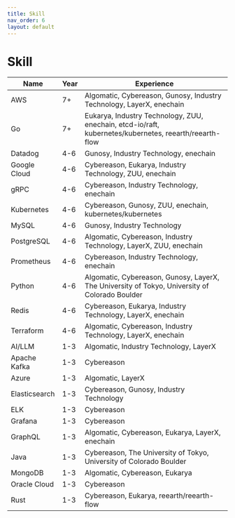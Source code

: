 ```yaml
---
title: Skill
nav_order: 6
layout: default
---
```


# Skill

| Name          | Year | Experience                                                                           |
| ------------- | ---- | ------------------------------------------------------------------------------------ |
| AWS           | 7+   | Algomatic, Cybereason, Gunosy, Industry Technology, LayerX, enechain                   |
| Go            | 7+   | Eukarya, Industry Technology, ZUU, enechain, etcd-io/raft, kubernetes/kubernetes, reearth/reearth-flow |
| Datadog       | 4-6  | Gunosy, Industry Technology, enechain                                                |
| Google Cloud  | 4-6  | Cybereason, Eukarya, Industry Technology, ZUU, enechain                              |
| gRPC          | 4-6  | Cybereason, Industry Technology, enechain                                                |
| Kubernetes    | 4-6  | Cybereason, Gunosy, ZUU, enechain, kubernetes/kubernetes                             |
| MySQL         | 4-6  | Gunosy, Industry Technology                                                          |
| PostgreSQL    | 4-6  | Algomatic, Cybereason, Industry Technology, LayerX, ZUU, enechain                      |
| Prometheus    | 4-6  | Cybereason, Industry Technology, enechain                                                |
| Python        | 4-6  | Algomatic, Cybereason, Gunosy, LayerX, The University of Tokyo, University of Colorado Boulder |
| Redis         | 4-6  | Cybereason, Eukarya, Industry Technology, LayerX, enechain                           |
| Terraform     | 4-6  | Algomatic, Cybereason, Industry Technology, LayerX, enechain                           |
| AI/LLM        | 1-3  | Algomatic, Industry Technology, LayerX                                               |
| Apache Kafka  | 1-3  | Cybereason                                                                           |
| Azure         | 1-3  | Algomatic, LayerX                                                                    |
| Elasticsearch | 1-3  | Cybereason, Gunosy, Industry Technology                                              |
| ELK           | 1-3  | Cybereason                                                                           |
| Grafana       | 1-3  | Cybereason                                                                           |
| GraphQL       | 1-3  | Algomatic, Cybereason, Eukarya, LayerX, enechain                                     |
| Java          | 1-3  | Cybereason, The University of Tokyo, University of Colorado Boulder                |
| MongoDB       | 1-3  | Algomatic, Cybereason, Eukarya                                                       |
| Oracle Cloud  | 1-3  | Cybereason                                                                           |
| Rust          | 1-3  | Cybereason, Eukarya, reearth/reearth-flow                                            | 